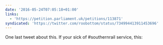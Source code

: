```yaml
---
date: '2016-05-24T07:05:18+01:00'
links:
  - 'https://petition.parliament.uk/petitions/113871'
syndicated: 'https://twitter.com/roobottom/status/734994413911453696'
---
```

One last tweet about this. If your sick of #southernrail service, this: 
